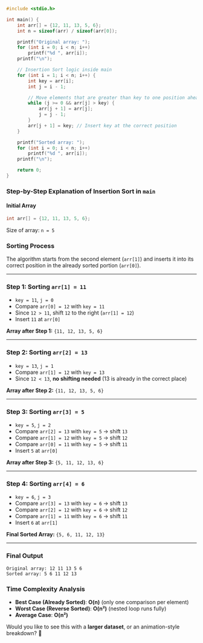 ```c
#include <stdio.h>

int main() {
    int arr[] = {12, 11, 13, 5, 6};
    int n = sizeof(arr) / sizeof(arr[0]);

    printf("Original array: ");
    for (int i = 0; i < n; i++)
        printf("%d ", arr[i]);
    printf("\n");

    // Insertion Sort logic inside main
    for (int i = 1; i < n; i++) {
        int key = arr[i];
        int j = i - 1;

        // Move elements that are greater than key to one position ahead
        while (j >= 0 && arr[j] > key) {
            arr[j + 1] = arr[j];
            j = j - 1;
        }
        arr[j + 1] = key; // Insert key at the correct position
    }

    printf("Sorted array: ");
    for (int i = 0; i < n; i++)
        printf("%d ", arr[i]);
    printf("\n");

    return 0;
}
```


### **Step-by-Step Explanation of Insertion Sort in `main`**

#### **Initial Array**

```c
int arr[] = {12, 11, 13, 5, 6};
```

Size of array: `n = 5`

### **Sorting Process**

The algorithm starts from the second element (`arr[1]`) and inserts it into its correct position in the already sorted portion (`arr[0]`).

---

### **Step 1: Sorting `arr[1] = 11`**

- `key = 11`, `j = 0`
- Compare `arr[0] = 12` with `key = 11`
- Since `12 > 11`, shift `12` to the right (`arr[1] = 12`)
- Insert `11` at `arr[0]`

**Array after Step 1:** `{11, 12, 13, 5, 6}`

---

### **Step 2: Sorting `arr[2] = 13`**

- `key = 13`, `j = 1`
- Compare `arr[1] = 12` with `key = 13`
- Since `12 < 13`, **no shifting needed** (13 is already in the correct place)

**Array after Step 2:** `{11, 12, 13, 5, 6}`

---

### **Step 3: Sorting `arr[3] = 5`**

- `key = 5`, `j = 2`
- Compare `arr[2] = 13` with `key = 5` → shift `13`
- Compare `arr[1] = 12` with `key = 5` → shift `12`
- Compare `arr[0] = 11` with `key = 5` → shift `11`
- Insert `5` at `arr[0]`

**Array after Step 3:** `{5, 11, 12, 13, 6}`

---

### **Step 4: Sorting `arr[4] = 6`**

- `key = 6`, `j = 3`
- Compare `arr[3] = 13` with `key = 6` → shift `13`
- Compare `arr[2] = 12` with `key = 6` → shift `12`
- Compare `arr[1] = 11` with `key = 6` → shift `11`
- Insert `6` at `arr[1]`

**Final Sorted Array:** `{5, 6, 11, 12, 13}`

---

### **Final Output**

```
Original array: 12 11 13 5 6 
Sorted array: 5 6 11 12 13 
```

### **Time Complexity Analysis**

- **Best Case (Already Sorted)**: **O(n)** (only one comparison per element)
- **Worst Case (Reverse Sorted)**: **O(n²)** (nested loop runs fully)
- **Average Case**: **O(n²)**

Would you like to see this with a **larger dataset**, or an animation-style breakdown? 🚀